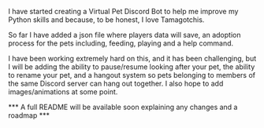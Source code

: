 I have started creating a Virtual Pet Discord Bot to help me improve my Python skills and because, to be honest, I love Tamagotchis.

So far I have added a json file where players data will save, an adoption process for the pets including, feeding, playing and a help command.

I have been working extremely hard on this, and it has been challenging, but I will be adding the ability to pause/resume looking after your pet, the ability to rename your pet, and a hangout system so pets belonging to members of the same Discord server can hang out together. I also hope to add images/animations at some point.

*** A full README will be available soon explaining any changes and a roadmap ***
